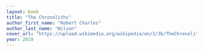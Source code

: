 ```yaml
---
layout: book
title: "The Chronoliths"
author_first_name: "Robert Charles"
author_last_name: "Wilson"
cover_url: "https://upload.wikimedia.org/wikipedia/en/3/3b/TheChronoliths%281stEd%29.jpg"
year: 2019
---
```

